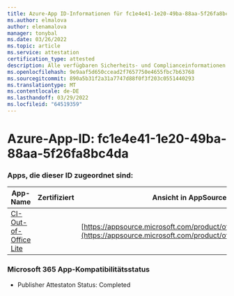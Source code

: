 ```yaml
---
title: Azure-App ID-Informationen für fc1e4e41-1e20-49ba-88aa-5f26fa8bc4da
ms.author: elmalova
author: elenamalova
manager: tonybal
ms.date: 03/26/2022
ms.topic: article
ms.service: attestation
certification_type: attested
description: Alle verfügbaren Sicherheits- und Complianceinformationen für fc1e4e41-1e20-49ba-88aa-5f26fa8bc4da.
ms.openlocfilehash: 9e9aaf5d650ccead2f7657750e4655fbc7b63768
ms.sourcegitcommit: 890a5b31f2a31a7747d88f0f3f203c0551440293
ms.translationtype: MT
ms.contentlocale: de-DE
ms.lasthandoff: 03/29/2022
ms.locfileid: "64519359"
---
```

# <a name="azure-app-id-fc1e4e41-1e20-49ba-88aa-5f26fa8bc4da"></a>Azure-App-ID: fc1e4e41-1e20-49ba-88aa-5f26fa8bc4da


### <a name="apps-associated-with-this-id"></a>Apps, die dieser ID zugeordnet sind:
| **App-Name** | **Zertifiziert** | **Ansicht in AppSource** |
|--------------|---------------|-----------------------|
| [CI-Out-of-Office Lite](../forward/WA200002748.md) |  | [https://appsource.microsoft.com/product/office/WA200002748](https://appsource.microsoft.com/product/office/WA200002748) |

### <a name="microsoft-365-app-compliance-status"></a>Microsoft 365 App-Kompatibilitätsstatus
- Publisher Attestaton Status: Completed
